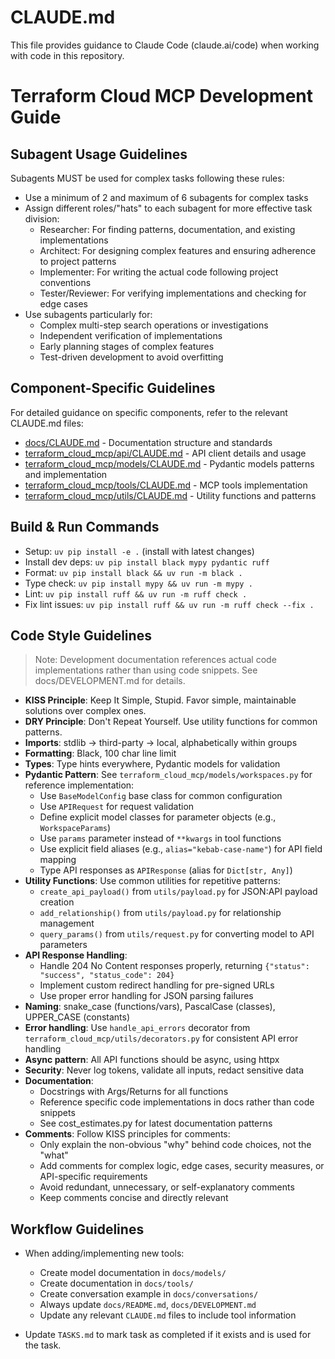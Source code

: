 # CLAUDE.md

This file provides guidance to Claude Code (claude.ai/code) when working with code in this repository.

# Terraform Cloud MCP Development Guide

## Subagent Usage Guidelines

Subagents MUST be used for complex tasks following these rules:

- Use a minimum of 2 and maximum of 6 subagents for complex tasks
- Assign different roles/"hats" to each subagent for more effective task division:
  - Researcher: For finding patterns, documentation, and existing implementations
  - Architect: For designing complex features and ensuring adherence to project patterns
  - Implementer: For writing the actual code following project conventions
  - Tester/Reviewer: For verifying implementations and checking for edge cases
- Use subagents particularly for:
  - Complex multi-step search operations or investigations
  - Independent verification of implementations
  - Early planning stages of complex features
  - Test-driven development to avoid overfitting

## Component-Specific Guidelines

For detailed guidance on specific components, refer to the relevant CLAUDE.md files:

- [docs/CLAUDE.md](docs/CLAUDE.md) - Documentation structure and standards
- [terraform_cloud_mcp/api/CLAUDE.md](terraform_cloud_mcp/api/CLAUDE.md) - API client details and usage
- [terraform_cloud_mcp/models/CLAUDE.md](terraform_cloud_mcp/models/CLAUDE.md) - Pydantic models patterns and implementation
- [terraform_cloud_mcp/tools/CLAUDE.md](terraform_cloud_mcp/tools/CLAUDE.md) - MCP tools implementation
- [terraform_cloud_mcp/utils/CLAUDE.md](terraform_cloud_mcp/utils/CLAUDE.md) - Utility functions and patterns

## Build & Run Commands
- Setup: `uv pip install -e .` (install with latest changes)
- Install dev deps: `uv pip install black mypy pydantic ruff`
- Format: `uv pip install black && uv run -m black .` 
- Type check: `uv pip install mypy && uv run -m mypy .`
- Lint: `uv pip install ruff && uv run -m ruff check .`
- Fix lint issues: `uv pip install ruff && uv run -m ruff check --fix .`

## Code Style Guidelines

> Note: Development documentation references actual code implementations rather than using code snippets. See docs/DEVELOPMENT.md for details.
- **KISS Principle**: Keep It Simple, Stupid. Favor simple, maintainable solutions over complex ones.
- **DRY Principle**: Don't Repeat Yourself. Use utility functions for common patterns.
- **Imports**: stdlib → third-party → local, alphabetically within groups
- **Formatting**: Black, 100 char line limit
- **Types**: Type hints everywhere, Pydantic models for validation
- **Pydantic Pattern**: See `terraform_cloud_mcp/models/workspaces.py` for reference implementation:
  - Use `BaseModelConfig` base class for common configuration
  - Use `APIRequest` for request validation
  - Define explicit model classes for parameter objects (e.g., `WorkspaceParams`)
  - Use `params` parameter instead of `**kwargs` in tool functions
  - Use explicit field aliases (e.g., `alias="kebab-case-name"`) for API field mapping
  - Type API responses as `APIResponse` (alias for `Dict[str, Any]`)
- **Utility Functions**: Use common utilities for repetitive patterns:
  - `create_api_payload()` from `utils/payload.py` for JSON:API payload creation
  - `add_relationship()` from `utils/payload.py` for relationship management
  - `query_params()` from `utils/request.py` for converting model to API parameters
- **API Response Handling**:
  - Handle 204 No Content responses properly, returning `{"status": "success", "status_code": 204}`
  - Implement custom redirect handling for pre-signed URLs
  - Use proper error handling for JSON parsing failures
- **Naming**: snake_case (functions/vars), PascalCase (classes), UPPER_CASE (constants)
- **Error handling**: Use `handle_api_errors` decorator from `terraform_cloud_mcp/utils/decorators.py` for consistent API error handling
- **Async pattern**: All API functions should be async, using httpx
- **Security**: Never log tokens, validate all inputs, redact sensitive data
- **Documentation**: 
  - Docstrings with Args/Returns for all functions
  - Reference specific code implementations in docs rather than code snippets
  - See cost_estimates.py for latest documentation patterns
- **Comments**: Follow KISS principles for comments:
  - Only explain the non-obvious "why" behind code choices, not the "what"
  - Add comments for complex logic, edge cases, security measures, or API-specific requirements
  - Avoid redundant, unnecessary, or self-explanatory comments
  - Keep comments concise and directly relevant

## Workflow Guidelines
- When adding/implementing new tools:
  - Create model documentation in `docs/models/`
  - Create documentation in `docs/tools/`
  - Create conversation example in `docs/conversations/`
  - Always update `docs/README.md`, `docs/DEVELOPMENT.md`
  - Update any relevant `CLAUDE.md` files to include tool information

- Update `TASKS.md` to mark task as completed if it exists and is used for the task.